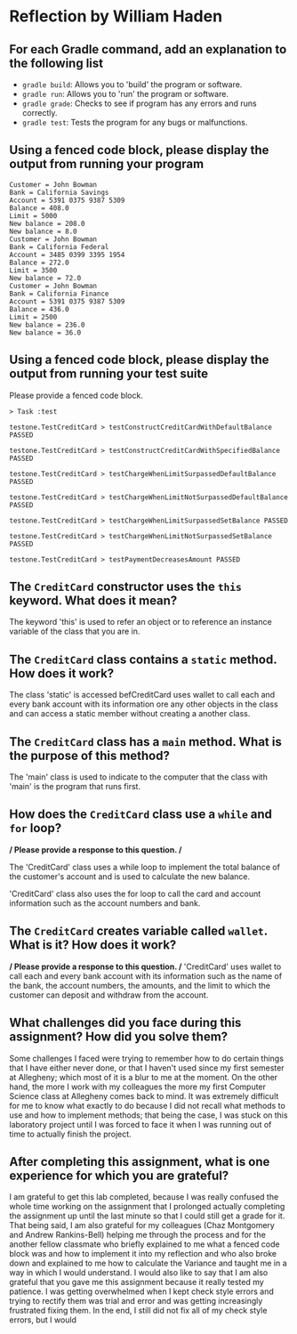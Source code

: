 # Reflection by William Haden

## For each Gradle command, add an explanation to the following list

- `gradle build`: Allows you to 'build' the program or software.
- `gradle run`: Allows you to 'run' the program or software.
- `gradle grade`: Checks to see if program has any errors and runs correctly.
- `gradle test`: Tests the program for any bugs or malfunctions.

## Using a fenced code block, please display the output from running your program


```
Customer = John Bowman
Bank = California Savings
Account = 5391 0375 9387 5309
Balance = 408.0
Limit = 5000
New balance = 208.0
New balance = 8.0
Customer = John Bowman
Bank = California Federal
Account = 3485 0399 3395 1954
Balance = 272.0
Limit = 3500
New balance = 72.0
Customer = John Bowman
Bank = California Finance
Account = 5391 0375 9387 5309
Balance = 436.0
Limit = 2500
New balance = 236.0
New balance = 36.0
```

## Using a fenced code block, please display the output from running your test suite

Please provide a fenced code block.

```
> Task :test

testone.TestCreditCard > testConstructCreditCardWithDefaultBalance PASSED

testone.TestCreditCard > testConstructCreditCardWithSpecifiedBalance PASSED

testone.TestCreditCard > testChargeWhenLimitSurpassedDefaultBalance PASSED

testone.TestCreditCard > testChargeWhenLimitNotSurpassedDefaultBalance PASSED

testone.TestCreditCard > testChargeWhenLimitSurpassedSetBalance PASSED

testone.TestCreditCard > testChargeWhenLimitNotSurpassedSetBalance PASSED

testone.TestCreditCard > testPaymentDecreasesAmount PASSED

```

## The `CreditCard` constructor uses the `this` keyword. What does it mean?

The keyword 'this' is used to refer an object or to reference an instance variable
of the class that you are in.

## The `CreditCard` class contains a `static` method. How does it work?

The class 'static' is accessed befCreditCard uses wallet to call each and every bank account with its information
ore any other objects in the class and can
access a static member without creating a another class.

## The `CreditCard` class has a `main` method. What is the purpose of this method?

The 'main' class is used to indicate to the computer that the class with 'main'
is the program that runs first.

## How does the `CreditCard` class use a `while` and `for` loop?

**/ Please provide a response to this question. /**

The 'CreditCard' class uses a while loop to implement the total balance of the
customer's account and is used to calculate the new balance.

'CreditCard' class also uses the for loop to call the card and account information
such as the account numbers and bank.

## The `CreditCard` creates variable called `wallet`. What is it? How does it work?

**/ Please provide a response to this question. /**
'CreditCard' uses wallet to call each and every bank account with its information
such as the name of the bank, the account numbers, the amounts, and the limit
to which the customer can deposit and withdraw from the account.


## What challenges did you face during this assignment? How did you solve them?

Some challenges I faced were trying to remember how to do certain things
that I have either never done, or that I haven't used since my first semester
at Allegheny; which most of it is a blur to me at the moment. On the other hand,
the more I work with my colleagues the more my first Computer Science class at
Allegheny comes back to mind. It was extremely difficult for me to know what
exactly to do because I did not recall what methods to use and how to implement
methods; that being the case, I was stuck on this laboratory project until I was
forced to face it when I was running out of time to actually finish the project.

## After completing this assignment, what is one experience for which you are grateful?

I am grateful to get this lab completed, because I was really confused the whole
time working on the assignment that I prolonged actually completing the
assignment up until the last minute so that I could still get a grade for it.
That being said, I am also grateful for my colleagues (Chaz Montgomery and Andrew
Rankins-Bell) helping me through the process and for the another fellow classmate
who briefly explained to me what a fenced code block was and how to implement it
into my reflection and who also broke down and explained to me how to calculate
the Variance and taught me in a way in which I would understand. I would also like to
say that I am also grateful that you gave me this assignment because it really tested
my patience. I was getting overwhelmed when I kept check style errors and trying to
rectify them was trial and error and was getting increasingly frustrated fixing them.
In the end, I still did not fix all of my check style errors, but I would
